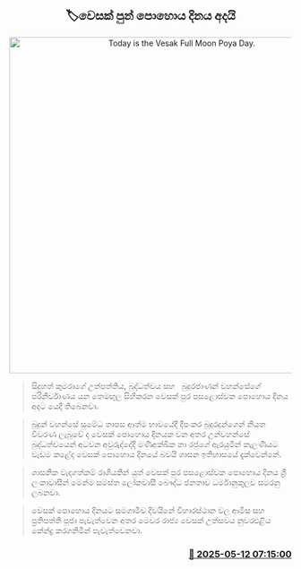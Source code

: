 <p align='center'><b><h2 align='center' title='Today is the Vesak Full Moon Poya Day.'>🏷වෙසක් පුන් පොහොය දිනය අදයි</h2></b></p>
<p align='center'><img src='https://helakuru.sgp1.cdn.digitaloceanspaces.com/esana/images/lib/budda-rashmi-vesak-archived.jpg' width='600' alt='Today is the Vesak Full Moon Poya Day.'></p>

> සිදුහත් කුමරාගේ උත්පත්තිය, බුද්ධත්වය සහ   බුදුරජාණන් වහන්සේගේ පරිනිර්වාණය යන තෙමඟුල සිහිකරන වෙසක් පුර පසළොස්වක ‍පොහොය දිනය අදට යෙදී තිබෙනවා.

> බුදුන් වහන්සේ සුමේධ තාපස ආත්ම භාවයේදී දීපංකර බුදුරදුන්ගෙන් නියත විවරණ ලැබුවේ ද වෙසක් පොහොය දිනයක වන අතර උන්වහන්සේ බුද්ධත්වයෙන් අටවන අවුරුද්දේදී මණිඅක්ඛික නා රජුගේ ඇරයුමින් කැලණියට වැඩම කළේද වෙසක් පොහොය දිනයේ බවයි ශාසන ඉතිහා‍සයේ දැක්වෙන්නේ.

> ශාසනික වැදගත්කම් රාශියකින් යුත් වෙසක් පුර පසළොස්වක ‍පොහොය දිනය ශ්‍රී ලංකාවාසීන් මෙන්ම සමස්ත ලෝකවාසී බෞද්ධ ජනතාව ධර්මානුකූලව සමරනු ලබනවා.

> වෙසක් පොහොය දිනයට සමගාමීව දිවයිනේ විහාරස්ථාන වල ආමිස සහ ප්‍රතිපත්ති පූජා පැවැත්වෙන අතර මෙවර රාජ්‍ය වෙසක් උත්සවය නුවරඑළිය කේන්ද්‍ර කරගනිමින් පැවැත්වෙනවා.



<h3 align='right'><a href='https://www.helakuru.lk/esana/p/110022/'>📅 2025-05-12 07:15:00</a></h3>
